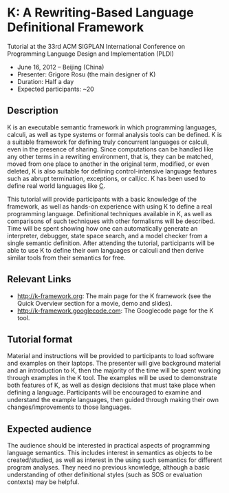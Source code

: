 # K: A Rewriting-Based Language Definitional Framework

Tutorial at the 33rd ACM SIGPLAN International Conference on Programming Language Design and Implementation (PLDI)

- June 16, 2012 – Beijing (China)
- Presenter: Grigore Rosu (the main designer of K)
- Duration: Half a day
- Expected participants: ~20

## Description

K is an executable semantic framework in which programming languages, calculi, as well as type systems or formal analysis tools can be defined. K is a suitable framework for defining truly concurrent languages or calculi, even in the presence of sharing. Since computations can be handled like any other terms in a rewriting environment, that is, they can be matched, moved from one place to another in the original term, modified, or even deleted, K is also suitable for defining control-intensive language features such as abrupt termination, exceptions, or call/cc. K has been used to define real world languages like [C](http://c-semantics.googlecode.com/).

This tutorial will provide participants with a basic knowledge of the framework, as well as hands-on experience with using K to define a real programming language. Definitional techniques available in K, as well as comparisons of such techniques with other formalisms will be described. Time will be spent showing how one can automatically generate an interpreter, debugger, state space search, and a model checker from a single semantic definition. After attending the tutorial, participants will be able to use K to define their own languages or calculi and then derive similar tools from their semantics for free.

## Relevant Links

- http://k-framework.org: The main page for the K framework (see the Quick Overview section for a movie, demo and slides).
- http://k-framework.googlecode.com: The Googlecode page for the K tool.

## Tutorial format

Material and instructions will be provided to participants to load software and examples on their laptops. The presenter will give background material and an introduction to K, then the majority of the time will be spent working through examples in the K tool. The examples will be used to demonstrate both features of K, as well as design decisions that must take place when defining a language. Participants will be encouraged to examine and understand the example languages, then guided through making their own changes/improvements to those languages.

## Expected audience

The audience should be interested in practical aspects of programming language semantics. This includes interest in semantics as objects to be created/studied, as well as interest in the using such semantics for different program analyses. They need no previous knowledge, although a basic understanding of other definitional styles (such as SOS or evaluation contexts) may be helpful.
